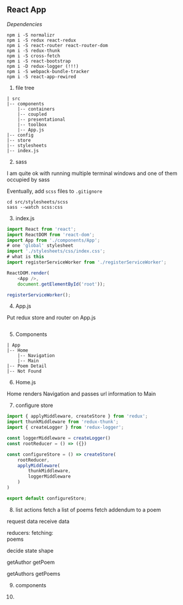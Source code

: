 ## React App 

_Dependencies_
```
npm i -S normalizr 
npm i -S redux react-redux 
npm i -S react-router react-router-dom 
npm i -S redux-thunk
npm i -S cross-fetch
npm i -S react-bootstrap
npm i -D redux-logger (!!!)
npm i -S webpack-bundle-tracker 
npm i -S react-app-rewired
```

1. file tree 
```
| src 
|-- components
    |-- containers
    |-- coupled
    |-- presentational
    |-- toolbox
    |-- App.js
|-- config 
|-- store  
|-- stylesheets 
|-- index.js

```
2. sass 

I am quite ok with running multiple terminal windows and one of them occupied by sass 

Eventually, add `scss` files to `.gitignore`
```
cd src/stylesheets/scss 
sass --watch scss:css
```

3. index.js 
```javascript
import React from 'react';
import ReactDOM from 'react-dom';
import App from './components/App';
# one 'global' stylesheet 
import './stylesheets/css/index.css';
# what is this 
import registerServiceWorker from './registerServiceWorker';

ReactDOM.render(
	<App />, 
	document.getElementById('root'));

registerServiceWorker(); 
```

4. App.js 

Put redux store and router on App.js 

```javascript 
```

5. Components 

```
| App 
|-- Home
	|-- Navigation  
	|-- Main 
|-- Poem Detail
|-- Not Found  
```

6. Home.js 

Home renders Navigation and passes url information to Main  

7. configure store 
```javascript 
import { applyMiddleware, createStore } from 'redux';
import thunkMiddleware from 'redux-thunk';
import { createLogger } from 'redux-logger';

const loggerMiddleware = createLogger()
const rootReducer = () => ({})

const configureStore = () => createStore(
	rootReducer, 
	applyMiddleware(
		thunkMiddleware, 
		loggerMiddleware
	)
)

export default configureStore;
```

8. list actions 
fetch a list of poems 
fetch addendum to a poem 

request data 
receive data

reducers: 
fetching:  
poems 

decide state shape 

getAuthor 
getPoem 

getAuthors 
getPoems 


9. components
 
10. 
